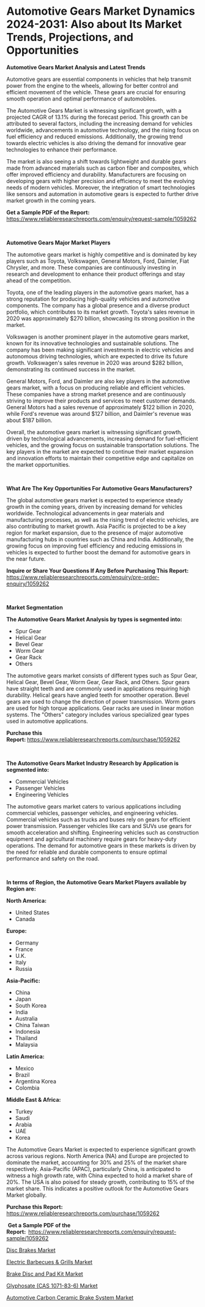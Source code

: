 <p><h1>Automotive Gears Market Dynamics 2024-2031: Also about Its Market Trends, Projections, and Opportunities</h1></p><p><strong>Automotive Gears Market Analysis and Latest Trends</strong></p>
<p><p>Automotive gears are essential components in vehicles that help transmit power from the engine to the wheels, allowing for better control and efficient movement of the vehicle. These gears are crucial for ensuring smooth operation and optimal performance of automobiles.</p><p>The Automotive Gears Market is witnessing significant growth, with a projected CAGR of 13.1% during the forecast period. This growth can be attributed to several factors, including the increasing demand for vehicles worldwide, advancements in automotive technology, and the rising focus on fuel efficiency and reduced emissions. Additionally, the growing trend towards electric vehicles is also driving the demand for innovative gear technologies to enhance their performance.</p><p>The market is also seeing a shift towards lightweight and durable gears made from advanced materials such as carbon fiber and composites, which offer improved efficiency and durability. Manufacturers are focusing on developing gears with higher precision and efficiency to meet the evolving needs of modern vehicles. Moreover, the integration of smart technologies like sensors and automation in automotive gears is expected to further drive market growth in the coming years.</p></p>
<p><strong>Get a Sample PDF of the Report:&nbsp;</strong> <a href="https://www.reliableresearchreports.com/enquiry/request-sample/1059262">https://www.reliableresearchreports.com/enquiry/request-sample/1059262</a></p>
<p>&nbsp;</p>
<p><strong>Automotive Gears Major Market Players</strong></p>
<p><p>The automotive gears market is highly competitive and is dominated by key players such as Toyota, Volkswagen, General Motors, Ford, Daimler, Fiat Chrysler, and more. These companies are continuously investing in research and development to enhance their product offerings and stay ahead of the competition. </p><p>Toyota, one of the leading players in the automotive gears market, has a strong reputation for producing high-quality vehicles and automotive components. The company has a global presence and a diverse product portfolio, which contributes to its market growth. Toyota's sales revenue in 2020 was approximately $270 billion, showcasing its strong position in the market.</p><p>Volkswagen is another prominent player in the automotive gears market, known for its innovative technologies and sustainable solutions. The company has been making significant investments in electric vehicles and autonomous driving technologies, which are expected to drive its future growth. Volkswagen's sales revenue in 2020 was around $282 billion, demonstrating its continued success in the market.</p><p>General Motors, Ford, and Daimler are also key players in the automotive gears market, with a focus on producing reliable and efficient vehicles. These companies have a strong market presence and are continuously striving to improve their products and services to meet customer demands. General Motors had a sales revenue of approximately $122 billion in 2020, while Ford's revenue was around $127 billion, and Daimler's revenue was about $187 billion.</p><p>Overall, the automotive gears market is witnessing significant growth, driven by technological advancements, increasing demand for fuel-efficient vehicles, and the growing focus on sustainable transportation solutions. The key players in the market are expected to continue their market expansion and innovation efforts to maintain their competitive edge and capitalize on the market opportunities.</p></p>
<p>&nbsp;</p>
<p><strong>What Are The Key Opportunities For Automotive Gears Manufacturers?</strong></p>
<p><p>The global automotive gears market is expected to experience steady growth in the coming years, driven by increasing demand for vehicles worldwide. Technological advancements in gear materials and manufacturing processes, as well as the rising trend of electric vehicles, are also contributing to market growth. Asia Pacific is projected to be a key region for market expansion, due to the presence of major automotive manufacturing hubs in countries such as China and India. Additionally, the growing focus on improving fuel efficiency and reducing emissions in vehicles is expected to further boost the demand for automotive gears in the near future.</p></p>
<p><strong>Inquire or Share Your Questions If Any Before Purchasing This Report:</strong> <a href="https://www.reliableresearchreports.com/enquiry/pre-order-enquiry/1059262">https://www.reliableresearchreports.com/enquiry/pre-order-enquiry/1059262</a></p>
<p>&nbsp;</p>
<p><strong>Market Segmentation</strong></p>
<p><strong>The Automotive Gears Market Analysis by types is segmented into:</strong></p>
<p><ul><li>Spur Gear</li><li>Helical Gear</li><li>Bevel Gear</li><li>Worm Gear</li><li>Gear Rack</li><li>Others</li></ul></p>
<p><p>The automotive gears market consists of different types such as Spur Gear, Helical Gear, Bevel Gear, Worm Gear, Gear Rack, and Others. Spur gears have straight teeth and are commonly used in applications requiring high durability. Helical gears have angled teeth for smoother operation. Bevel gears are used to change the direction of power transmission. Worm gears are used for high torque applications. Gear racks are used in linear motion systems. The "Others" category includes various specialized gear types used in automotive applications.</p></p>
<p><strong>Purchase this Report:&nbsp;</strong><a href="https://www.reliableresearchreports.com/purchase/1059262">https://www.reliableresearchreports.com/purchase/1059262</a></p>
<p>&nbsp;</p>
<p><strong>The Automotive Gears Market Industry Research by Application is segmented into:</strong></p>
<p><ul><li>Commercial Vehicles</li><li>Passenger Vehicles</li><li>Engineering Vehicles</li></ul></p>
<p><p>The automotive gears market caters to various applications including commercial vehicles, passenger vehicles, and engineering vehicles. Commercial vehicles such as trucks and buses rely on gears for efficient power transmission. Passenger vehicles like cars and SUVs use gears for smooth acceleration and shifting. Engineering vehicles such as construction equipment and agricultural machinery require gears for heavy-duty operations. The demand for automotive gears in these markets is driven by the need for reliable and durable components to ensure optimal performance and safety on the road.</p></p>
<p>&nbsp;</p>
<p><strong>In terms of Region, the Automotive Gears Market Players available by Region are:</strong></p>
<p>
    <p> <strong> North America: </strong>
        <ul>
            <li>United States</li>
            <li>Canada</li>
        </ul>
        </p> 
    <p> <strong> Europe: </strong>
        <ul>
            <li>Germany</li>
            <li>France</li>
            <li>U.K.</li>
            <li>Italy</li>
            <li>Russia</li>
        </ul>
        </p> 
    <p> <strong> Asia-Pacific: </strong>
        <ul>
            <li>China</li>
            <li>Japan</li>
            <li>South Korea</li>
            <li>India</li>
            <li>Australia</li>
            <li>China Taiwan</li>
            <li>Indonesia</li>
            <li>Thailand</li>
            <li>Malaysia</li>
        </ul>
        </p> 
    <p> <strong> Latin America: </strong>
        <ul>
            <li>Mexico</li>
            <li>Brazil</li>
            <li>Argentina Korea</li>
            <li>Colombia</li>
        </ul>
        </p> 
    <p> <strong> Middle East & Africa: </strong>
        <ul>
            <li>Turkey</li>
            <li>Saudi</li>
            <li>Arabia</li>
            <li>UAE</li>
            <li>Korea</li>
        </ul>
    </p>
    </p>
<p><p>The Automotive Gears Market is expected to experience significant growth across various regions. North America (NA) and Europe are projected to dominate the market, accounting for 30% and 25% of the market share respectively. Asia-Pacific (APAC), particularly China, is anticipated to witness a high growth rate, with China expected to hold a market share of 20%. The USA is also poised for steady growth, contributing to 15% of the market share. This indicates a positive outlook for the Automotive Gears Market globally.</p></p>
<p><strong>Purchase this Report: </strong><a href="https://www.reliableresearchreports.com/purchase/1059262">https://www.reliableresearchreports.com/purchase/1059262</a></p>
<p>&nbsp;<strong>Get a Sample PDF of the Report:&nbsp;&nbsp;</strong><a href="https://www.reliableresearchreports.com/enquiry/request-sample/1059262">https://www.reliableresearchreports.com/enquiry/request-sample/1059262</a></p>
<p><strong></strong></p>
<p><p><a href="https://extreme-scabiosa-c81.notion.site/Disc-Brakes-Market-Size-Growing-and-Forecasted-for-period-from-2024-2031-and-provides-complete-mar-4f58b50eb42047d8b41818cda9aa64ac">Disc Brakes Market</a></p><p><a href="https://view.publitas.com/reportprime-1/electric-barbecues-grills-market-size-2023-2030-global-industrial-analysis-key-geographical-regions-market-share-top-key-players-product-types-and-forecast-research-report/">Electric Barbecues & Grills Market</a></p><p><a href="https://adventurous-uranium-ef9.notion.site/Brake-Disc-and-Pad-Kit-Market-Analysis-and-Market-Size-Global-Industry-Overview-Market-Segmentatio-8ec58b05703149b6a40493823c00b652">Brake Disc and Pad Kit Market</a></p><p><a href="https://view.publitas.com/reportprime-1/global-glyphosate-cas-1071-83-6-market-size-and-market-trends-insights-and-projections-from-2023-to-2030/">Glyphosate (CAS 1071-83-6) Market</a></p><p><a href="https://carnation-joke-41f.notion.site/Automotive-Carbon-Ceramic-Brake-System-Market-Centers-on-Aspects-such-as-Market-Growth-Market-Share-3562f4a3603548d3a913be0f04a2fcd4">Automotive Carbon Ceramic Brake System Market</a></p></p>